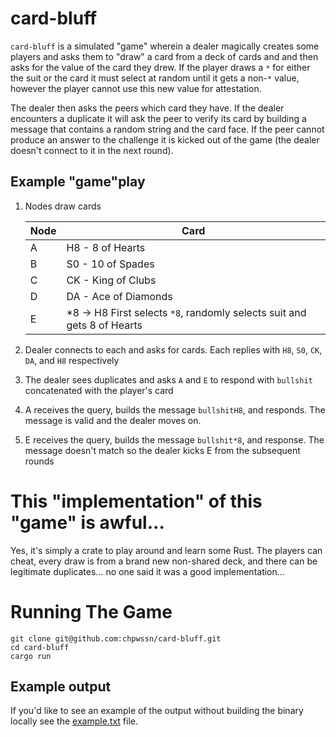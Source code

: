 # card-bluff

`card-bluff` is a simulated "game" wherein a dealer magically creates some players and asks them to "draw" a card from a deck of cards and and then asks for the value of the card they drew. If the player draws a `*` for either the suit or the card it must select at random until it gets a non-`*` value, however the player cannot use this new value for attestation.

The dealer then asks the peers which card they have. If the dealer encounters a duplicate it will ask the peer to verify its card by building a message that contains a random string and the card face. If the peer cannot produce an answer to the challenge it is kicked out of the game (the dealer doesn't connect to it in the next round).

## Example "game"play

1. Nodes draw cards

   | Node | Card                                                                    |
   | ---- | ----------------------------------------------------------------------- |
   | A    | H8 - 8 of Hearts                                                        |
   | B    | S0 - 10 of Spades                                                       |
   | C    | CK - King of Clubs                                                      |
   | D    | DA - Ace of Diamonds                                                    |
   | E    | *8 -> H8 First selects `*8`, randomly selects suit and gets 8 of Hearts |

2. Dealer connects to each and asks for cards. Each replies with `H8`, `S0`, `CK`, `DA`, and `H8` respectively
3. The dealer sees duplicates and asks `A` and `E` to respond with `bullshit` concatenated with the player's card
4. A receives the query, builds the message `bullshitH8`, and responds. The message is valid and the dealer moves on.
5. E receives the query, builds the message `bullshit*8`, and response. The message doesn't match so the dealer kicks E from the subsequent rounds

# This "implementation" of this "game" is awful...

Yes, it's simply a crate to play around and learn some Rust. The players can cheat, every draw is from a brand new non-shared deck, and there can be legitimate duplicates... no one said it was a good implementation...

# Running The Game

```
git clone git@github.com:chpwssn/card-bluff.git
cd card-bluff
cargo run
```

## Example output

If you'd like to see an example of the output without building the binary locally see the [example.txt](example.txt) file.
